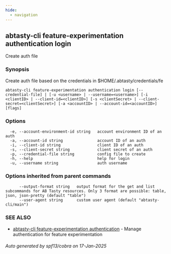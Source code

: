 ```yaml
---
hide:
  - navigation
---
```

## abtasty-cli feature-experimentation authentication login

Create auth file

### Synopsis

Create auth file based on the credentials in $HOME/.abtasty/credentials/fe

```
abtasty-cli feature-experimentation authentication login [--credential-file] | [-u <username> | --username=<username>] [-i <clientID> | --client-id=<clientID>] [-s <clientSecret> | --client-secret=<clientSecret>] [-a <accountID> | --account-id=<accountID>] [flags]
```

### Options

```
  -e, --account-environment-id string   account environment ID of an auth
  -a, --account-id string               account ID of an auth
  -i, --client-id string                client ID of an auth
  -s, --client-secret string            client secret of an auth
  -p, --credential-file string          config file to create
  -h, --help                            help for login
  -u, --username string                 auth username
```

### Options inherited from parent commands

```
      --output-format string   output format for the get and list subcommands for AB Tasty resources. Only 3 format are possible: table, json, json-pretty (default "table")
      --user-agent string      custom user agent (default "abtasty-cli/main")
```

### SEE ALSO

* [abtasty-cli feature-experimentation authentication](abtasty-cli_feature-experimentation_authentication.md)	 - Manage authentication for feature experimentation

###### Auto generated by spf13/cobra on 17-Jan-2025
